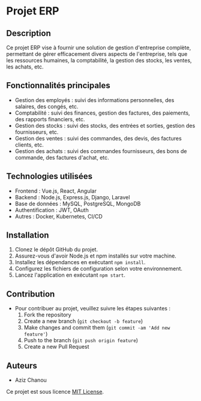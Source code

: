 # Projet ERP

## Description

Ce projet ERP vise à fournir une solution de gestion d'entreprise complète, permettant de gérer efficacement divers aspects de l'entreprise, tels que les ressources humaines, la comptabilité, la gestion des stocks, les ventes, les achats, etc.

## Fonctionnalités principales

* Gestion des employés : suivi des informations personnelles, des salaires, des congés, etc.
* Comptabilité : suivi des finances, gestion des factures, des paiements, des rapports financiers, etc.
* Gestion des stocks : suivi des stocks, des entrées et sorties, gestion des fournisseurs, etc.
* Gestion des ventes : suivi des commandes, des devis, des factures clients, etc.
* Gestion des achats : suivi des commandes fournisseurs, des bons de commande, des factures d'achat, etc.

## Technologies utilisées

* Frontend : Vue.js, React, Angular
* Backend : Node.js, Express.js, Django, Laravel
* Base de données : MySQL, PostgreSQL, MongoDB
* Authentification : JWT, OAuth
* Autres : Docker, Kubernetes, CI/CD

## Installation

1. Clonez le dépôt GitHub du projet.
2. Assurez-vous d'avoir Node.js et npm installés sur votre machine.
3. Installez les dépendances en exécutant `npm install`.
4. Configurez les fichiers de configuration selon votre environnement.
5. Lancez l'application en exécutant `npm start`.

## Contribution

* Pour contribuer au projet, veuillez suivre les étapes suivantes :
  1. Fork the repository
  2. Create a new branch (`git checkout -b feature`)
  3. Make changes and commit them (`git commit -am 'Add new feature'`)
  4. Push to the branch (`git push origin feature`)
  5. Create a new Pull Request

## Auteurs

* Aziz Chanou

Ce projet est sous licence [MIT License]().

